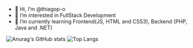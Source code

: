 - 👋 Hi, I’m @thiagop-o
- 👀 I’m interested in FullStack Development
- 🌱 I’m currently learning Frontend(JS, HTML and CSS3), Backend (PHP, Java and .NET) 


![Anurag's GitHub stats](https://github-readme-stats.vercel.app/api?username=thiagop-o&show_icons=true&theme=dracula)
![Top Langs](https://github-readme-stats.vercel.app/api/top-langs/?username=thiagop-o&layout=compact)

<!---
thiagop-o/thiagop-o is a ✨ special ✨ repository because its `README.md` (this file) appears on your GitHub profile.
You can click the Preview link to take a look at your changes.
--->
